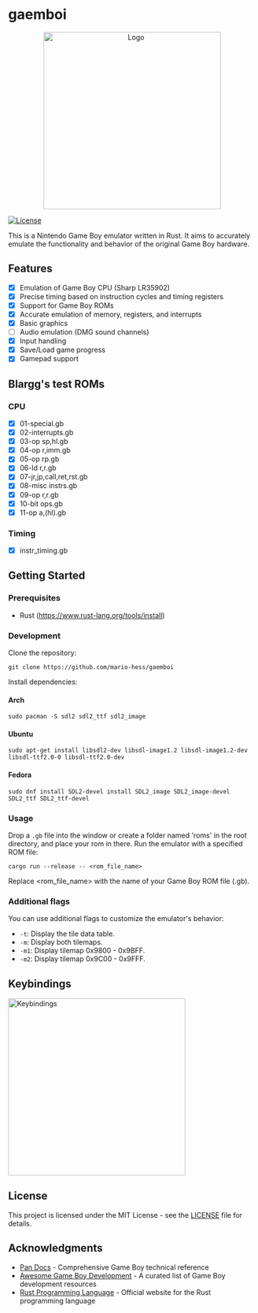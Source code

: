 # gaemboi

<div align="center">
<a href="https://github.com/mario-hess/gaemboi">
<img src="https://i.imgur.com/Nc7mM3N.png" alt="Logo" width="360">
</a>
</div>

[![License](https://img.shields.io/badge/license-MIT-blue.svg)](https://opensource.org/licenses/MIT)

This is a Nintendo Game Boy emulator written in Rust. It aims to accurately emulate the functionality and behavior of the original Game Boy hardware.

## Features

- [x] Emulation of Game Boy CPU (Sharp LR35902)
- [x] Precise timing based on instruction cycles and timing registers 
- [x] Support for Game Boy ROMs
- [x] Accurate emulation of memory, registers, and interrupts
- [x] Basic graphics
- [ ] Audio emulation (DMG sound channels)
- [x] Input handling
- [x] Save/Load game progress
- [x] Gamepad support

## Blargg's test ROMs

### CPU

- [x] 01-special.gb
- [x] 02-interrupts.gb
- [x] 03-op sp,hl.gb
- [x] 04-op r,imm.gb
- [x] 05-op rp.gb
- [x] 06-ld r,r.gb
- [x] 07-jr,jp,call,ret,rst.gb
- [x] 08-misc instrs.gb
- [x] 09-op r,r.gb
- [x] 10-bit ops.gb
- [x] 11-op a,(hl).gb

### Timing

- [x] instr_timing.gb

## Getting Started

### Prerequisites

- Rust (https://www.rust-lang.org/tools/install)

### Development

Clone the repository:
```
git clone https://github.com/mario-hess/gaemboi
```

Install dependencies:

#### Arch

```
sudo pacman -S sdl2 sdl2_ttf sdl2_image
```

#### Ubuntu

```
sudo apt-get install libsdl2-dev libsdl-image1.2 libsdl-image1.2-dev libsdl-ttf2.0-0 libsdl-ttf2.0-dev
```

#### Fedora

```
sudo dnf install SDL2-devel install SDL2_image SDL2_image-devel SDL2_ttf SDL2_ttf-devel
```


### Usage

Drop a `.gb` file into the window or create a folder named 'roms' in the root directory, and place your rom in there.
Run the emulator with a specified ROM file:
```
cargo run --release -- <rom_file_name>
```
Replace <rom_file_name> with the name of your Game Boy ROM file (.gb).

### Additional flags

You can use additional flags to customize the emulator's behavior:

- `-t`:     Display the tile data table.
- `-m`:     Display both tilemaps.
- `-m1`:    Display tilemap 0x9800 - 0x9BFF.
- `-m2`:    Display tilemap 0x9C00 - 0x9FFF.

## Keybindings

<div>
<img src="https://i.imgur.com/H04RbJE.png" alt="Keybindings" width="360">
</div>

## License

This project is licensed under the MIT License - see the [LICENSE](LICENSE) file for details.

## Acknowledgments

- [Pan Docs](https://gbdev.io/pandocs/) - Comprehensive Game Boy technical reference
- [Awesome Game Boy Development](https://github.com/avivace/awesome-gbdev) - A curated list of Game Boy development resources
- [Rust Programming Language](https://www.rust-lang.org/) - Official website for the Rust programming language

